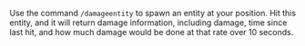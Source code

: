 Use the command ``/damageentity`` to spawn an entity at your position. Hit this entity, and it will return damage information, including damage, time since last hit, and how much damage would be done at that rate over 10 seconds.
